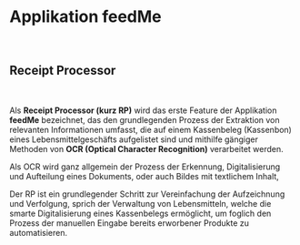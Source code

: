 # Applikation feedMe

<br />

## Receipt Processor

<br />

Als **Receipt Processor (kurz RP)** wird das erste Feature der Applikation **feedMe** bezeichnet, das den grundlegenden Prozess der Extraktion von relevanten Informationen umfasst, die auf einem Kassenbeleg (Kassenbon) eines Lebensmittelgeschäfts aufgelistet sind und mithilfe gängiger Methoden von **OCR (Optical Character Recognition)** verarbeitet werden.

Als OCR wird ganz allgemein der Prozess der Erkennung, Digitalisierung und Aufteilung eines Dokuments, oder auch Bildes mit textlichem Inhalt, 





Der RP ist ein grundlegender Schritt zur Vereinfachung der Aufzeichnung und Verfolgung, sprich der Verwaltung von Lebensmitteln, welche die smarte Digitalisierung eines Kassenbelegs ermöglicht, um foglich den Prozess der manuellen Eingabe bereits erworbener Produkte zu automatisieren. 
